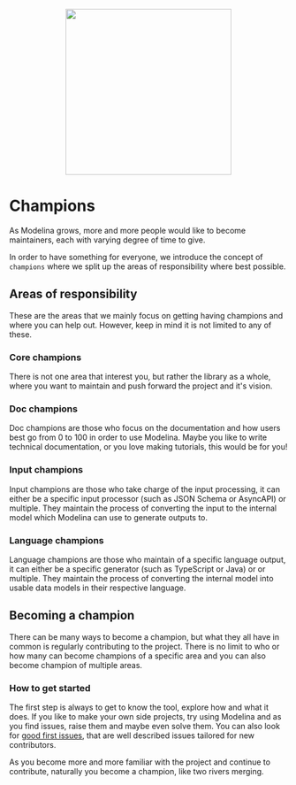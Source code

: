
<p align="center">
  <img src="https://i.giphy.com/media/3ohs4Az5xSJj0RYrss/giphy.webp" width="300" height="300">
</p>

# Champions
As Modelina grows, more and more people would like to become maintainers, each with varying degree of time to give.

In order to have something for everyone, we introduce the concept of `champions` where we split up the areas of responsibility where best possible. 

## Areas of responsibility
These are the areas that we mainly focus on getting having champions and where you can help out. However, keep in mind it is not limited to any of these.

### Core champions
There is not one area that interest you, but rather the library as a whole, where you want to maintain and push forward the project and it's vision.

### Doc champions
Doc champions are those who focus on the documentation and how users best go from 0 to 100 in order to use Modelina. Maybe you like to write technical documentation, or you love making tutorials, this would be for you!

### Input champions
Input champions are those who take charge of the input processing, it can either be a specific input processor (such as JSON Schema or AsyncAPI) or multiple. They maintain the process of converting the input to the internal model which Modelina can use to generate outputs to.

### Language champions
Language champions are those who maintain of a specific language output, it can either be a specific generator (such as TypeScript or Java) or or multiple. They maintain the process of converting the internal model into usable data models in their respective language. 

## Becoming a champion
There can be many ways to become a champion, but what they all have in common is regularly contributing to the project. There is no limit to who or how many can become champions of a specific area and you can also become champion of multiple areas.

### How to get started
The first step is always to get to know the tool, explore how and what it does. If you like to make your own side projects, try using Modelina and as you find issues, raise them and maybe even solve them. You can also look for [good first issues](https://github.com/asyncapi/modelina/issues?q=is%3Aopen+is%3Aissue+label%3A%22good+first+issue%22), that are well described issues tailored for new contributors.

As you become more and more familiar with the project and continue to contribute, naturally you become a champion, like two rivers merging. 
